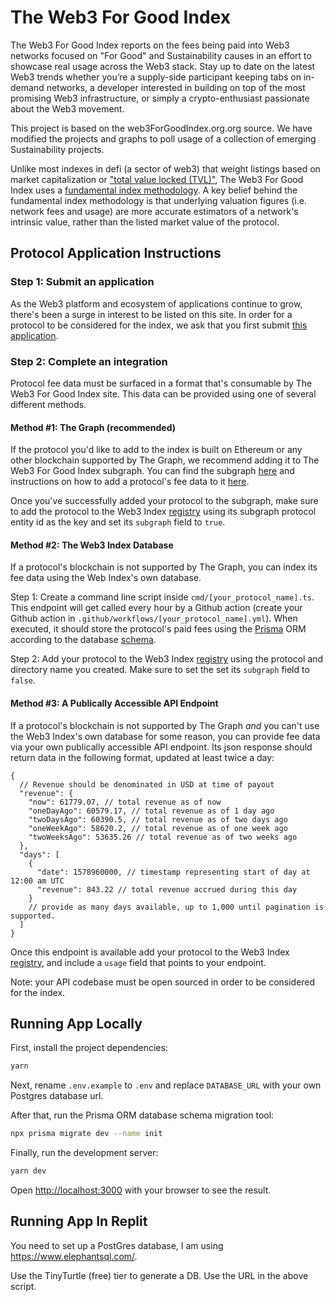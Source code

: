 # The Web3 For Good Index

The Web3 For Good Index reports on the fees being paid into Web3 networks focused on "For Good" and Sustainability causes in an effort to showcase real usage across the Web3 stack. Stay up to date on the latest Web3 trends whether you’re a supply-side participant keeping tabs on in-demand networks, a developer interested in building on top of the most promising Web3 infrastructure, or simply a crypto-enthusiast passionate about the Web3 movement.

This project is based on the web3ForGoodIndex.org.org source. We have modified the projects and graphs to poll usage of a collection of emerging Sustainability projects.

Unlike most indexes in defi (a sector of web3) that weight listings based on market capitalization or ["total value locked (TVL)"](https://messari.io/article/how-to-interpret-total-value-locked-tvl-in-defi), The Web3 For Good Index uses a [fundamental index methodology](https://en.wikipedia.org/wiki/Fundamentally_based_indexes). A key belief behind the fundamental index methodology is that underlying valuation figures (i.e. network fees and usage) are more accurate estimators of a network's intrinsic value, rather than the listed market value of the protocol.

## Protocol Application Instructions

### Step 1: Submit an application

As the Web3 platform and ecosystem of applications continue to grow, there's been a surge in interest to be listed on this site. In order for a protocol to be considered for the index, we ask that you first submit [this application](https://github.com/rexsaurus/web3forgoodindex.org-org/issues/new?assignees=&labels=&template=protocol_submission.md&title=New+Protocol+Submission).

### Step 2: Complete an integration

Protocol fee data must be surfaced in a format that's consumable by The Web3 For Good Index site. This data can be provided using one of several different methods.

#### Method #1: The Graph (recommended)

If the protocol you'd like to add to the index is built on Ethereum or any other blockchain supported by The Graph, we recommend adding it to The Web3 For Good Index subgraph. You can find the subgraph [here](https://github.com/rexsauraus/web3forgoodsubgraph) and instructions on how to add a protocol's fee data to it [here](https://thegraph.com/docs/developer/quick-start).

Once you've successfully added your protocol to the subgraph, make sure to add the protocol to the Web3 Index [registry](./registry.json) using its subgraph protocol entity id as the key and set its `subgraph` field to `true`.

#### Method #2: The Web3 Index Database

If a protocol's blockchain is not supported by The Graph, you can index its fee data using the Web Index's own database.

Step 1: Create a command line script inside `cmd/[your_protocol_name].ts`. This endpoint will get called every hour by a Github action (create your Github action in `.github/workflows/[your_protocol_name].yml`). When executed, it should store the protocol's paid fees using the [Prisma](https://www.prisma.io/docs/concepts/components/prisma-client/crud) ORM according to the database [schema](./prisma/schema.prisma).

Step 2: Add your protocol to the Web3 Index [registry](./registry.json) using the protocol and directory name you created. Make sure to set the set its `subgraph` field to `false`.

#### Method #3: A Publically Accessible API Endpoint

If a protocol's blockchain is not supported by The Graph _and_ you can't use the Web3 Index's own database for some reason, you can provide fee data via your own publically accessible API endpoint. Its json response should return data in the following format, updated at least twice a day:

```
{
  // Revenue should be denominated in USD at time of payout
  "revenue": {
    "now": 61779.07, // total revenue as of now
    "oneDayAgo": 60579.17, // total revenue as of 1 day ago
    "twoDaysAgo": 60390.5, // total revenue as of two days ago
    "oneWeekAgo": 58620.2, // total revenue as of one week ago
    "twoWeeksAgo": 53635.26 // total revenue as of two weeks ago
  },
  "days": [
    {
      "date": 1578960000, // timestamp representing start of day at 12:00 am UTC
      "revenue": 843.22 // total revenue accrued during this day
    }
    // provide as many days available, up to 1,000 until pagination is supported.
  ]
}
```

Once this endpoint is available add your protocol to the Web3 Index [registry](./registry.json), and include a `usage` field that points to your endpoint.

Note: your API codebase must be open sourced in order to be considered for the index.

## Running App Locally

First, install the project dependencies:

```bash
yarn
```

Next, rename `.env.example` to `.env` and replace `DATABASE_URL` with your own Postgres database url.

After that, run the Prisma ORM database schema migration tool:

```bash
npx prisma migrate dev --name init
```

Finally, run the development server:

```bash
yarn dev
```

Open [http://localhost:3000](http://localhost:3000) with your browser to see the result.

## Running App In Replit

You need to set up a PostGres database, I am using https://www.elephantsql.com/. 

Use the TinyTurtle (free) tier to generate a DB. Use the URL in the above script.